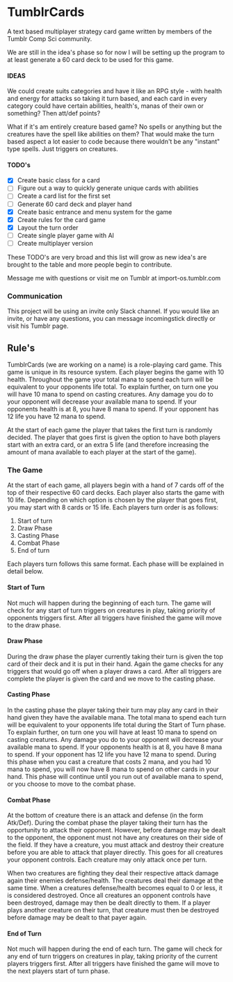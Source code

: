 # TumblrCards
A text based multiplayer strategy card game written by members of the Tumblr Comp Sci community.

We are still in the idea's phase so for now I will be setting up the program to at least generate 
a 60 card deck to be used for this game.

#### IDEAS

We could create suits categories and  have it like an RPG style - with health and energy for attacks 
so taking it turn based, and each card in every category could have certain abilities, health's, manas of their 
own or something? Then att/def points?

What if it's am entirely creature based game? No spells or anything but the creatures have the spell like 
abilities on them? That would make the turn based aspect a lot easier to code because there wouldn't be any 
"instant" type spells. Just triggers on creatures. 

#### TODO's
- [X] Create basic class for a card
- [ ] Figure out a way to quickly generate unique cards with abilities
- [ ] Create a card list for the first set
- [ ] Generate 60 card deck and player hand
- [X] Create basic entrance and menu system for the game
- [X] Create rules for the card game
- [X] Layout the turn order
- [ ] Create single player game with AI
- [ ] Create multiplayer version

These TODO's are very broad and this list will grow as new idea's are brought to the table and more people begin to contribute.

Message me with questions or visit me on Tumblr at import-os.tumblr.com

### Communication

This project will be using an invite only Slack channel. If you would 
like an invite, or have any questions, you can message incomingstick 
directly or visit his Tumblr page.

## Rule's

TumblrCards (we are working on a name) is a role-playing card game. This game is unique in its resource system. Each player begins the game with 10 health. Throughout the game your total mana to spend each turn will be equivalent to your opponents life total. To explain further, on turn one you will have 10 mana to spend on casting creatures. Any damage you do to your opponent will decrease your available mana to spend. If your opponents health is at 8, you have 8 mana to spend. If your opponent has 12 life you have 12 mana to spend.

At the start of each game the player that takes the first turn is randomly decided. The player that goes first is given the option to have both players start with an extra card, or an extra 5 life (and therefore increasing the amount of mana available to each player at the start of the game).

### The Game

At the start of each game, all players begin with a hand of 7 cards off of the top of their respective 60 card decks. Each player also starts the game with 10 life. Depending on which option is chosen by the player that goes first, you may start with 8 cards or 15 life. Each players turn order is as follows:

1. Start of turn
2. Draw Phase
3. Casting Phase
4. Combat Phase
5. End of turn

Each players turn follows this same format. Each phase willl be explained in detail below.

#### Start of Turn

Not much will happen during the beginning of each turn. The game will check for any start of turn triggers on creatures in play, taking priority of opponents triggers first. After all triggers have finished the game will move to the draw phase.

#### Draw Phase

During the draw phase the player currently taking their turn is given the top card of their deck and it is put in their hand. Again the game checks for any triggers that would go off when a player draws a card. After all triggers are complete the player is given the card and we move to the casting phase.

#### Casting Phase

In the casting phase the player taking their turn may play any card in their hand given they have the available mana. The total mana to spend each turn will be equivalent to your opponents life total during the Start of Turn phase. To explain further, on turn one you will have at least 10 mana to spend on casting creatures. Any damage you do to your opponent will decrease your available mana to spend. If your opponents health is at 8, you have 8 mana to spend. If your opponent has 12 life you have 12 mana to spend. During this phase when you cast a creature that costs 2 mana, and you had 10 mana to spend, you will now have 8 mana to spend on other cards in your hand. This phase will continue until you run out of available mana to spend, or you choose to move to the combat phase.

#### Combat Phase

At the bottom of creature there is an attack and defense (in the form Atk/Def). During the combat phase the player taking their turn has the opportunity to attack their opponent. However, before damage may be dealt to the opponent, the opponent must not have any creatures on their side of the field. If they have a creature, you must attack and destroy their creature before you are able to attack that player directly. This goes for all creatures your opponent controls. Each creature may only attack once per turn.

When two creatures are fighting they deal their respective attack damage again their enemies defense/health. The creatures deal their damage at the same time. When a creatures defense/health becomes equal to 0 or less, it is considered destroyed. Once all creatures an opponent controls have been destroyed, damage may then be dealt directly to them. If a player plays another creature on their turn, that creature must then be destroyed before damage may be dealt to that payer again.

#### End of Turn 

Not much will happen during the end of each turn. The game will check for any end of turn triggers on creatures in play, taking priority of the current players triggers first. After all triggers have finished the game will move to the next players start of turn phase.
